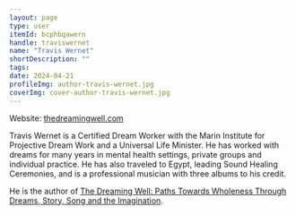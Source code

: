 ```yaml
---
layout: page
type: user
itemId: bcphbqawern
handle: traviswernet
name: "Travis Wernet"
shortDescription: ""
tags:
date: 2024-04-21
profileImg: author-travis-wernet.jpg
coverImg: cover-author-travis-wernet.jpg
---
```


Website: [thedreamingwell.com](http://thedreamingwell.com)

Travis Wernet is a Certified Dream Worker with the Marin Institute for Projective Dream Work and a Universal Life Minister. He has worked with dreams for many years in mental health settings, private groups and individual practice. He has also traveled to Egypt, leading Sound Healing Ceremonies, and is a professional musician with three albums to his credit.

He is the author of [The Dreaming Well: Paths Towards Wholeness Through Dreams, Story, Song and the Imagination](https://www.amazon.com/Dreaming-Well-Towards-Wholeness-Imagination/dp/0692796916).
